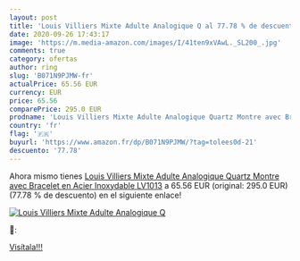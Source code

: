 ```yaml
---
layout: post
title: 'Louis Villiers Mixte Adulte Analogique Q al 77.78 % de descuento'
date: 2020-09-26 17:43:17
image: 'https://m.media-amazon.com/images/I/41ten9xVAwL._SL200_.jpg'
comments: true
category: ofertas
author: ring
slug: 'B071N9PJMW-fr'
actualPrice: 65.56 EUR
currency: EUR
price: 65.56
comparePrice: 295.0 EUR
prodname: 'Louis Villiers Mixte Adulte Analogique Quartz Montre avec Bracelet en Acier Inoxydable LV1013'
country: 'fr'
flag: '🇫🇷'
buyurl: 'https://www.amazon.fr/dp/B071N9PJMW/?tag=tolees0d-21'
descuento: '77.78'
---
```


Ahora mismo tienes [Louis Villiers Mixte Adulte Analogique Quartz Montre avec Bracelet en Acier Inoxydable LV1013](https://www.amazon.fr/dp/B071N9PJMW/?tag=tolees0d-21) a 65.56 EUR (original: 295.0 EUR) (77.78 %  de descuento) en el siguiente enlace!

[![Louis Villiers Mixte Adulte Analogique Q](https://m.media-amazon.com/images/I/41ten9xVAwL._SL200_.jpg)](https://www.amazon.fr/dp/B071N9PJMW/?tag=tolees0d-21)

🔎:


[Visítala!!!](https://www.amazon.fr/dp/B071N9PJMW/?tag=tolees0d-21)
